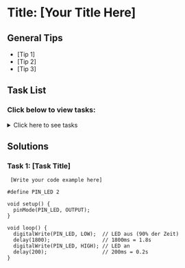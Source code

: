 # Title: [Your Title Here]

## General Tips
- [Tip 1]
- [Tip 2]
- [Tip 3]

## Task List
### Click below to view tasks:
<details>
  <summary>Click here to see tasks</summary>
  - [Task 1: Enter Task Description]
  
</details>

## Solutions

### Task 1: [Task Title]
```Arduino
 [Write your code example here]

#define PIN_LED 2

void setup() {
  pinMode(PIN_LED, OUTPUT);
}

void loop() {
  digitalWrite(PIN_LED, LOW);  // LED aus (90% der Zeit)
  delay(1800);                 // 1800ms = 1.8s
  digitalWrite(PIN_LED, HIGH); // LED an
  delay(200);                  // 200ms = 0.2s
}